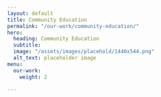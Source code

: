```yaml
---
layout: default
title: Community Education
permalink: "/our-work/community-education/"
hero:
  heading: Community Education
  subtitle: 
  image: "/assets/images/placehold/1440x544.png"
  alt_text: placeholder image
menu:
  our-work:
    weight: 2

---
```

